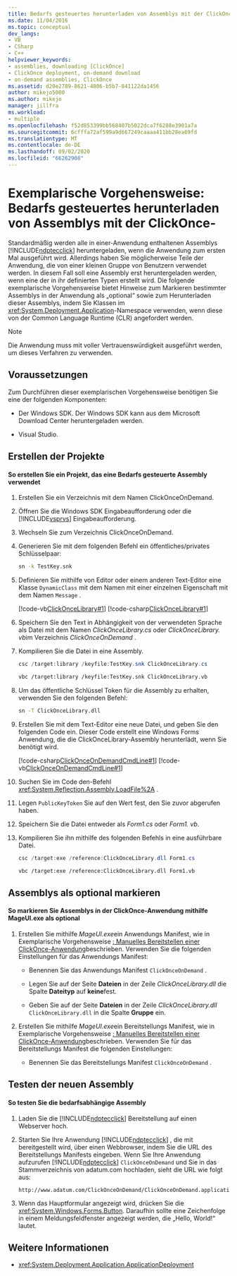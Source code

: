 ```yaml
---
title: Bedarfs gesteuertes herunterladen von Assemblys mit der ClickOnce-
ms.date: 11/04/2016
ms.topic: conceptual
dev_langs:
- VB
- CSharp
- C++
helpviewer_keywords:
- assemblies, downloading [ClickOnce]
- ClickOnce deployment, on-demand download
- on-demand assemblies, ClickOnce
ms.assetid: d20e2789-8621-4806-b5b7-841122da1456
author: mikejo5000
ms.author: mikejo
manager: jillfra
ms.workload:
- multiple
ms.openlocfilehash: f52d853399bb568407b5022dca7f6288e3901a7a
ms.sourcegitcommit: 6cfffa72af599a9d667249caaaa411bb28ea69fd
ms.translationtype: MT
ms.contentlocale: de-DE
ms.lasthandoff: 09/02/2020
ms.locfileid: "66262908"
---
```

# <a name="walkthrough-download-assemblies-on-demand-with-the-clickonce-deployment-api"></a>Exemplarische Vorgehensweise: Bedarfs gesteuertes herunterladen von Assemblys mit der ClickOnce-
Standardmäßig werden alle in einer-Anwendung enthaltenen Assemblys [!INCLUDE[ndptecclick](../deployment/includes/ndptecclick_md.md)] heruntergeladen, wenn die Anwendung zum ersten Mal ausgeführt wird. Allerdings haben Sie möglicherweise Teile der Anwendung, die von einer kleinen Gruppe von Benutzern verwendet werden. In diesem Fall soll eine Assembly erst heruntergeladen werden, wenn eine der in ihr definierten Typen erstellt wird. Die folgende exemplarische Vorgehensweise bietet Hinweise zum Markieren bestimmter Assemblys in der Anwendung als „optional“ sowie zum Herunterladen dieser Assemblys, indem Sie Klassen im <xref:System.Deployment.Application>-Namespace verwenden, wenn diese von der Common Language Runtime (CLR) angefordert werden.

> [!NOTE]
> Die Anwendung muss mit voller Vertrauenswürdigkeit ausgeführt werden, um dieses Verfahren zu verwenden.

## <a name="prerequisites"></a>Voraussetzungen
 Zum Durchführen dieser exemplarischen Vorgehensweise benötigen Sie eine der folgenden Komponenten:

- Der Windows SDK. Der Windows SDK kann aus dem Microsoft Download Center heruntergeladen werden.

- Visual Studio.

## <a name="create-the-projects"></a>Erstellen der Projekte

#### <a name="to-create-a-project-that-uses-an-on-demand-assembly"></a>So erstellen Sie ein Projekt, das eine Bedarfs gesteuerte Assembly verwendet

1. Erstellen Sie ein Verzeichnis mit dem Namen ClickOnceOnDemand.

2. Öffnen Sie die Windows SDK Eingabeaufforderung oder die [!INCLUDE[vsprvs](../code-quality/includes/vsprvs_md.md)] Eingabeaufforderung.

3. Wechseln Sie zum Verzeichnis ClickOnceOnDemand.

4. Generieren Sie mit dem folgenden Befehl ein öffentliches/privates Schlüsselpaar:

   ```cmd
   sn -k TestKey.snk
   ```

5. Definieren Sie mithilfe von Editor oder einem anderen Text-Editor eine Klasse `DynamicClass` mit dem Namen mit einer einzelnen Eigenschaft mit dem Namen `Message` .

    [!code-vb[ClickOnceLibrary#1](../deployment/codesnippet/VisualBasic/walkthrough-downloading-assemblies-on-demand-with-the-clickonce-deployment-api_1.vb)]
    [!code-csharp[ClickOnceLibrary#1](../deployment/codesnippet/CSharp/walkthrough-downloading-assemblies-on-demand-with-the-clickonce-deployment-api_1.cs)]

6. Speichern Sie den Text in Abhängigkeit von der verwendeten Sprache als Datei mit dem Namen *ClickOnceLibrary.cs* oder *ClickOnceLibrary. vb*im Verzeichnis *ClickOnceOnDemand* .

7. Kompilieren Sie die Datei in eine Assembly.

   ```csharp
   csc /target:library /keyfile:TestKey.snk ClickOnceLibrary.cs
   ```

   ```vb
   vbc /target:library /keyfile:TestKey.snk ClickOnceLibrary.vb
   ```

8. Um das öffentliche Schlüssel Token für die Assembly zu erhalten, verwenden Sie den folgenden Befehl:

   ```cmd
   sn -T ClickOnceLibrary.dll
   ```

9. Erstellen Sie mit dem Text-Editor eine neue Datei, und geben Sie den folgenden Code ein. Dieser Code erstellt eine Windows Forms Anwendung, die die ClickOnceLibrary-Assembly herunterlädt, wenn Sie benötigt wird.

     [!code-csharp[ClickOnceOnDemandCmdLine#1](../deployment/codesnippet/CSharp/walkthrough-downloading-assemblies-on-demand-with-the-clickonce-deployment-api_2.cs)]
     [!code-vb[ClickOnceOnDemandCmdLine#1](../deployment/codesnippet/VisualBasic/walkthrough-downloading-assemblies-on-demand-with-the-clickonce-deployment-api_2.vb)]

10. Suchen Sie im Code den-Befehl <xref:System.Reflection.Assembly.LoadFile%2A> .

11. Legen `PublicKeyToken` Sie auf den Wert fest, den Sie zuvor abgerufen haben.

12. Speichern Sie die Datei entweder als *Form1.cs* oder *Form1. vb*.

13. Kompilieren Sie ihn mithilfe des folgenden Befehls in eine ausführbare Datei.

    ```csharp
    csc /target:exe /reference:ClickOnceLibrary.dll Form1.cs
    ```

    ```vb
    vbc /target:exe /reference:ClickOnceLibrary.dll Form1.vb
    ```

## <a name="mark-assemblies-as-optional"></a>Assemblys als optional markieren

#### <a name="to-mark-assemblies-as-optional-in-your-clickonce-application-by-using-mageuiexe"></a>So markieren Sie Assemblys in der ClickOnce-Anwendung mithilfe MageUI.exe als optional

1. Erstellen Sie mithilfe *MageUI.exe*ein Anwendungs Manifest, wie in Exemplarische Vorgehensweise [: Manuelles Bereitstellen einer ClickOnce-Anwendung](../deployment/walkthrough-manually-deploying-a-clickonce-application.md)beschrieben. Verwenden Sie die folgenden Einstellungen für das Anwendungs Manifest:

    - Benennen Sie das Anwendungs Manifest `ClickOnceOnDemand` .

    - Legen Sie auf der Seite **Dateien** in der Zeile *ClickOnceLibrary.dll* die Spalte **Dateityp** auf **keine**fest.

    - Geben Sie auf der Seite **Dateien** in der Zeile *ClickOnceLibrary.dll* `ClickOnceLibrary.dll` in die Spalte **Gruppe** ein.

2. Erstellen Sie mithilfe *MageUI.exe*ein Bereitstellungs Manifest, wie in Exemplarische Vorgehensweise [: Manuelles Bereitstellen einer ClickOnce-Anwendung](../deployment/walkthrough-manually-deploying-a-clickonce-application.md)beschrieben. Verwenden Sie für das Bereitstellungs Manifest die folgenden Einstellungen:

    - Benennen Sie das Bereitstellungs Manifest `ClickOnceOnDemand` .

## <a name="testing-the-new-assembly"></a>Testen der neuen Assembly

#### <a name="to-test-your-on-demand-assembly"></a>So testen Sie die bedarfsabhängige Assembly

1. Laden Sie die [!INCLUDE[ndptecclick](../deployment/includes/ndptecclick_md.md)] Bereitstellung auf einen Webserver hoch.

2. Starten Sie Ihre Anwendung [!INCLUDE[ndptecclick](../deployment/includes/ndptecclick_md.md)] , die mit bereitgestellt wird, über einen Webbrowser, indem Sie die URL des Bereitstellungs Manifests eingeben. Wenn Sie Ihre Anwendung aufzurufen [!INCLUDE[ndptecclick](../deployment/includes/ndptecclick_md.md)] `ClickOnceOnDemand` und Sie in das Stammverzeichnis von adatum.com hochladen, sieht die URL wie folgt aus:

   ```
   http://www.adatum.com/ClickOnceOnDemand/ClickOnceOnDemand.application
   ```

3. Wenn das Hauptformular angezeigt wird, drücken Sie die <xref:System.Windows.Forms.Button>. Daraufhin sollte eine Zeichenfolge in einem Meldungsfeldfenster angezeigt werden, die „Hello, World!“ lautet.

## <a name="see-also"></a>Weitere Informationen
- <xref:System.Deployment.Application.ApplicationDeployment>